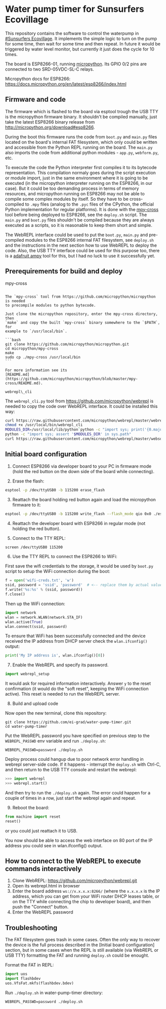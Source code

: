 Water pump timer for Sunsurfers Ecovillage
==========================================

This repository contains the software to control the waterpump in [#Sunsurfers
Ecovillage](http://sunsurfers.ru/projects/eco-village-georgia/). It implements
the simple logic to turn on the pump for some time, then wait for some time and
then repeat. In future it would be triggered by water level monitor, but
currently it just does the cycle for 10 times.

The board is ESP8266-01, running [micropython](http://micropython.org/). Its
GPIO 0/2 pins are connected to two SRD-05VDC-SL-C relays.

Micropython docs for ESP8266: https://docs.micropython.org/en/latest/esp8266/index.html

Firmware and code
-----------------

The firmware which is flashed to the board via esptool trough the USB TTY is
the micropython firmware binary. It shouldn't be compiled manually, just take
the latest ESP8266 binary release from http://micropython.org/download#esp8266.

During the boot this firmware runs the code from `boot.py` and `main.py` files
located on the board's internal FAT filesystem, which only could be written and
accessible from the Python REPL running on the board. The `main.py` also
imports the code from additional python modules - `app.py`, `webform.py`, etc.

To execute the code the Python interpreter first compiles it to its bytecode
representation. This compilation normaly goes during the script execution or
module import, just in the same environment where it is going to be executed
(in the micropython interpreter running on the ESP8266, in our case).  But it
could be too demanding process in terms of memory resources, and micropython
running on ESP8266 may not be able to compile some complex modules by itself.
So they have to be cross-compiled to `.mpy` files (analog to the `.pyc` files
of the CPython, the official Python implementation for regular platforms). It
is done with the
[mpy-cross](https://github.com/micropython/micropython/tree/master/mpy-cross)
tool before being deployed to ESP8266, see the `deploy.sh` script. The
`main.py` and `boot.py` files shouldn't be compiled because they are always
executed as a scripts, so it is reasonable to keep them short and simple.

The WebREPL interface could be used to put the `boot.py`, `main.py` and
pre-compiled modules to the ESP8266 internal FAT filesystem, see `deploy.sh`
and the instructions in the next section how to use WebREPL to deploy the code.
Also, the USB TTY interface could be used for this purpose too, there is a
[adafruit ampy](https://github.com/adafruit/ampy) tool for this, but I had no
luck to use it successfully yet.

Prerequirements for build and deploy
------------------------------------

mpy-cross
`````````

The `mpy-cross` tool from https://github.com/micropython/micropython is needed
to precompile modules to python bytecode.

Just clone the micropython repository, enter the mpy-cross directory, then
`make` and copy the built `mpy-cross` binary somewhere to the `$PATH`, for
example to `/usr/local/bin`.

```bash
git clone https://github.com/micropython/micropython.git
cd micropython/mpy-cross
make
sudo cp ./mpy-cross /usr/local/bin
```

For more information see its
[README.md](https://github.com/micropython/micropython/blob/master/mpy-cross/README.md).

webrepl\_cli
````````````

The `webrepl_cli.py` tool from https://github.com/micropython/webrepl is needed
to copy the code over WebREPL interface. It could be installed this way:

```bash
curl https://raw.githubusercontent.com/micropython/webrepl/master/webrepl_cli.py > /usr/local/bin/webrepl_cli
chmod +x /usr/local/bin/webrepl_cli
MODULES_DIR=/usr/local/lib/python`python -c "import sys; print('{0.major}.{0.minor}'.format(sys.version_info))"`/site-packages
python -c "import sys; assert '$MODULES_DIR' in sys.path"
curl https://raw.githubusercontent.com/micropython/webrepl/master/websocket_helper.py > "$MODULES_DIR/websocket_helper.py"
```

Initial board configuration
---------------------------

1. Connect ESP8266 via developer board to your PC in firmware mode (hold the
   red button on the down side of the board while connecting).

2. Erase the flash:

```bash
esptool -p /dev/ttyUSB0 -b 115200 erase_flash
```

3. Reattach the board holding red button again and load the micropython firmware to it:

```bash
esptool -p /dev/ttyUSB0 -b 115200 write_flash --flash_mode qio 0x0 ./esp8266-20180511-v1.9.4.bin
```

4. Reattach the developer board with ESP8266 in regular mode (not holding the red button).

5. Connect to the TTY REPL:

```bash
screen /dev/ttyUSB0 115200
```

6. Use the TTY REPL to connect the ESP8266 to WiFi:

First save the wifi credentials to the storage, it would be used by `boot.py`
script to setup the WiFi connection during the boot:

```python
f = open('wifi-creds.txt', 'w')
ssid, password = 'ssid', 'password'  # <-- replace them by actual values
f.write('%s:%s' % (ssid, password))
f.close()
```

Then up the WiFi connection:

```python
import network
wlan = network.WLAN(network.STA_IF)
wlan.active(True)
wlan.connect(ssid, password)
```

To ensure that WiFi has been successfully connected and the device received the
IP address from DHCP server check the `wlan.ifconfig()` output:

```python
print('My IP address is', wlan.ifconfig()[0])
```

7. Enable the WebREPL and specify its password.

```python
import webrepl_setup
```

It would ask for required information interactively. Answer `y` to the reset
confirmation (it would do the "soft reset", keeping the WiFi connection
active). This reset is needed to run the WebREPL server.

8. Build and upload code

Now open the new terminal, clone this repository:

```
git clone https://github.com/ei-grad/water-pump-timer.git
cd water-pump-timer
```

Put the WebREPL password you have specified on previous step to the
`WEBREPL_PASSWD` env variable and run `./deploy.sh`:

```
WEBREPL_PASSWD=password ./deploy.sh
```

Deploy process could hangup due to poor network error handling in webrepl
server-side code. If it happens - interrupt the `deploy.sh` with Ctrl-C, and
then return to the USB TTY console and restart the webrepl:

```python
>>> import webrepl
>>> webrepl.start()
```

And then try to run the `./deploy.sh` again. The error could happen for a
couple of times in a row, just start the webrepl again and repeat.

9. Reboot the board:

```python
from machine import reset
reset()
```

or you could just reattach it to USB.

You now should be able to access the web interface on 80 port of the IP address
you could see in wlan.ifconfig() output.

How to connect to the WebREPL to execute commands interactively
---------------------------------------------------------------

1. Clone WebREPL: https://github.com/micropython/webrepl.git
2. Open its webrepl.html in browser
3. Enter the board address `ws://x.x.x.x:8266/` (where the `x.x.x.x` is the IP
   address, which you can get from your WiFi router DHCP leases table, or on
   the TTY while connecting the chip to developer board), and then push the
   "Connect" button.
4. Enter the WebREPL password

Troubleshooting
---------------

The FAT filesystem goes trash in some cases. Often the only way to recover the
device is the full process described in the [Initial board configuration]
section, but in some cases when the REPL is still available (via WebREPL or USB
TTY) formatting the FAT and running `deploy.sh` could be enought.

Format the FAT in REPL:

```python
import uos
import flashbdev
uos.VfsFat.mkfs(flashbdev.bdev)
```

Run `./deploy.sh` in water-pump-timer directory:

```
WEBREPL_PASSWD=password ./deploy.sh
```
